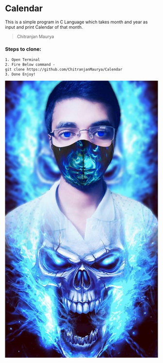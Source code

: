 # Calendar
This is a simple program in C Language which takes month and year as input and print Calendar of that month.
>Chitranjan Maurya
### Steps to clone:
```
1. Open Terminal
2. Fire Below command -
git clone https://github.com/ChitranjanMaurya/Calendar
3. Done Enjoy!
```
![Image Not Found](me.jpg)